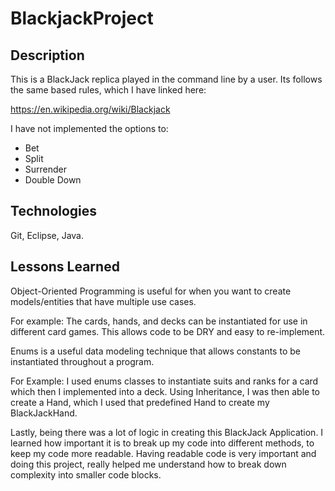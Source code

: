 # BlackjackProject

## Description

This is a BlackJack replica played in the command line by a user.
Its follows the same based rules, which I have linked here:

https://en.wikipedia.org/wiki/Blackjack


I have not implemented the options to:

- Bet
- Split
- Surrender
- Double Down

## Technologies

Git, Eclipse, Java.

## Lessons Learned

Object-Oriented Programming
is useful for when you want to create models/entities that have multiple use cases. 

For example: 
The cards, hands, and decks can be instantiated for use in different card games. 
This allows code to be DRY and easy to re-implement. 

Enums
is a useful data modeling technique that allows constants to be instantiated throughout
a program.

For Example: 
I used enums classes to instantiate suits and ranks for a card which then I 
implemented into a deck. Using Inheritance, I was then able 
to create a Hand, which I used that predefined Hand to create my BlackJackHand. 


Lastly, being there was a lot of logic in creating this BlackJack Application.
I learned how important it is to break up my code into different methods, to 
keep my code more readable. 
Having readable code is very important and 
doing this project, really helped me understand how to break down 
complexity into smaller code blocks.
